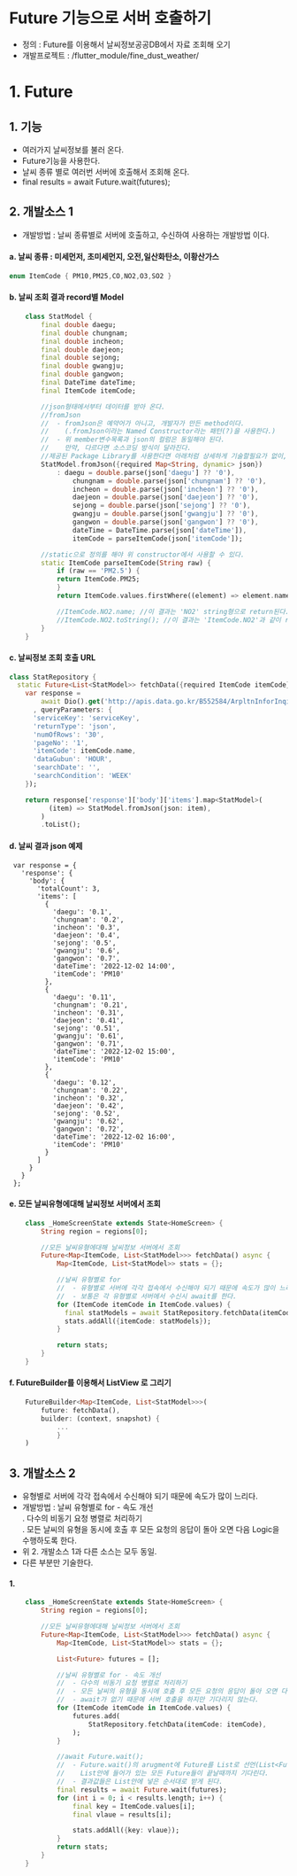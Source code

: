 # Future 기능으로 서버 호출하기
 - 정의 : Future를 이용해서 날씨정보공공DB에서 자료 조회해 오기
 - 개발프로젝트 : /flutter_module/fine_dust_weather/

# 1. Future
## 1. 기능
 - 여러가지 날씨정보를 불러 온다.
 - Future기능을 사용한다.
 - 날씨 종류 별로 여러번 서버에 호출해서 조회해 온다.
 - final results = await Future.wait(futures);

## 2. 개발소스 1
 - 개발방법 : 날씨 종류별로 서버에 호출하고, 수신하여 사용하는 개발방법 이다.

#### a. 날씨 종류 : 미세먼저, 초미세먼지, 오전,일산화탄소, 이황산가스 
```dart
enum ItemCode { PM10,PM25,CO,NO2,O3,SO2 }
```

 #### b. 날씨 조회 결과 record별 Model
```dart
    class StatModel {
        final double daegu;
        final double chungnam;
        final double incheon;
        final double daejeon;
        final double sejong;
        final double gwangju;
        final double gangwon;
        final DateTime dateTime;
        final ItemCode itemCode;

        //json형태에서부터 데이터를 받아 온다.
        //fromJson
        //  - fromJson은 예약어가 아니고, 개발자가 만든 method이다.
        //    (.fromJson이라는 Named Constructor라는 패턴(?)을 사용한다.)
        //  - 위 member변수목록과 json의 컬럼은 동일해야 된다.
        //    만약, 다르다면 소스코딩 방식이 달라진다.
        //제공된 Package Library를 사용한다면 아래처럼 상세하게 기술할필요가 없이, 몇줄이면 가능하다.
        StatModel.fromJson({required Map<String, dynamic> json})
            : daegu = double.parse(json['daegu'] ?? '0'),
                chungnam = double.parse(json['chungnam'] ?? '0'),
                incheon = double.parse(json['incheon'] ?? '0'),
                daejeon = double.parse(json['daejeon'] ?? '0'),
                sejong = double.parse(json['sejong'] ?? '0'),
                gwangju = double.parse(json['gwangju'] ?? '0'),
                gangwon = double.parse(json['gangwon'] ?? '0'),
                dateTime = DateTime.parse(json['dateTime']),
                itemCode = parseItemCode(json['itemCode']);

        //static으로 정의를 해야 위 constructor에서 사용할 수 있다.
        static ItemCode parseItemCode(String raw) {
            if (raw == 'PM2.5') {
            return ItemCode.PM25;
            }
            return ItemCode.values.firstWhere((element) => element.name == raw);

            //ItemCode.NO2.name; //이 결과는 'NO2' string형으로 return된다.
            //ItemCode.NO2.toString(); //이 결과는 'ItemCode.NO2'과 같이 return된다.
        }
    }
```

#### c. 날씨정보 조회 호출 URL
```dart
class StatRepository {
  static Future<List<StatModel>> fetchData({required ItemCode itemCode}) async {
    var response =
        await Dio().get('http://apis.data.go.kr/B552584/ArpltnInforInqireSvc/getMinuDustFrcstDspth'
      , queryParameters: {
      'serviceKey': 'serviceKey',
      'returnType': 'json',
      'numOfRows': '30',
      'pageNo': '1',
      'itemCode': itemCode.name,
      'dataGubun': 'HOUR',
      'searchDate': '', 
      'searchCondition': 'WEEK'
    });

    return response['response']['body']['items'].map<StatModel>(
          (item) => StatModel.fromJson(json: item),
        )
        .toList();
```
#### d. 날씨 결과 json 예제
     var response = {
       'response': {
         'body': {
           'totalCount': 3,
           'items': [
             {
               'daegu': '0.1',
               'chungnam': '0.2',
               'incheon': '0.3',
               'daejeon': '0.4',
               'sejong': '0.5',
               'gwangju': '0.6',
               'gangwon': '0.7',
               'dateTime': '2022-12-02 14:00',
               'itemCode': 'PM10'
             },
             {
               'daegu': '0.11',
               'chungnam': '0.21',
               'incheon': '0.31',
               'daejeon': '0.41',
               'sejong': '0.51',
               'gwangju': '0.61',
               'gangwon': '0.71',
               'dateTime': '2022-12-02 15:00',
               'itemCode': 'PM10'
             },
             {
               'daegu': '0.12',
               'chungnam': '0.22',
               'incheon': '0.32',
               'daejeon': '0.42',
               'sejong': '0.52',
               'gwangju': '0.62',
               'gangwon': '0.72',
               'dateTime': '2022-12-02 16:00',
               'itemCode': 'PM10'
             }
           ]
         }
       }
     };
#### e. 모든 날씨유형에대해 날씨정보 서버에서 조회
```dart
    class _HomeScreenState extends State<HomeScreen> {
        String region = regions[0];

        //모든 날씨유형에대해 날씨정보 서버에서 조회
        Future<Map<ItemCode, List<StatModel>>> fetchData() async {
            Map<ItemCode, List<StatModel>> stats = {};

            //날씨 유형별로 for
            //  - 유형별로 서버에 각각 접속에서 수신해야 되기 때문에 속도가 많이 느리다.
            //  - 보통은 각 유형별로 서버에서 수신시 await를 한다.
            for (ItemCode itemCode in ItemCode.values) {
              final statModels = await StatRepository.fetchData(itemCode: itemCode);
              stats.addAll({itemCode: statModels});
            }

            return stats;
        }
    }
```
#### f. FutureBuilder를 이용해서 ListView 로 그리기
```dart
    FutureBuilder<Map<ItemCode, List<StatModel>>>(
        future: fetchData(),
        builder: (context, snapshot) {
            ...
            }
    )    
```

## 3. 개발소스 2
 - 유형별로 서버에 각각 접속에서 수신해야 되기 때문에 속도가 많이 느리다.
 - 개발방법 : 날씨 유형별로 for - 속도 개선    
    . 다수의 비동기 요청 병렬로 처리하기    
    . 모든 날씨의 유형을 동시에 호출 후 모든 요청의 응답이 돌아 오면 다음 Logic을 수행하도록 한다.    
 - 위 2. 개발소스 1과 다른 소스는 모두 동일.
 - 다른 부분만 기술한다.
#### 1. 
```dart
    class _HomeScreenState extends State<HomeScreen> {
        String region = regions[0];

        //모든 날씨유형에대해 날씨정보 서버에서 조회
        Future<Map<ItemCode, List<StatModel>>> fetchData() async {
            Map<ItemCode, List<StatModel>> stats = {};

            List<Future> futures = [];

            //날씨 유형별로 for - 속도 개선
            //  - 다수의 비동기 요청 병렬로 처리하기
            //  - 모든 날씨의 유형을 동시에 호출 후 모든 요청의 응답이 돌아 오면 다음 Logic을 수행하도록 한다.
            //  - await가 없기 때문에 서버 호출을 하지만 기다리지 않는다.
            for (ItemCode itemCode in ItemCode.values) {
                futures.add(
                    StatRepository.fetchData(itemCode: itemCode),
                );
            }

            //await Future.wait();
            //  - Future.wait()의 arugment에 Future를 List로 선언(List<Future>) 값을 넣게 되면
            //    List안에 들어가 있는 모든 Future들이 끝날때까지 기다린다.
            //  - 결과값들은 List안에 넣은 순서대로 받게 된다.
            final results = await Future.wait(futures);
            for (int i = 0; i < results.length; i++) {
                final key = ItemCode.values[i];
                final vlaue = results[i];

                stats.addAll({key: vlaue});
            }
            return stats;
        }
    }
```
#### 
#### 

